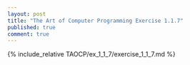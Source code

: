 ```yaml
---
layout: post
title: "The Art of Computer Programming Exercise 1.1.7"
published: true
comment: true
---
```


{% include_relative TAOCP/ex_1_1_7/exercise_1_1_7.md %}
